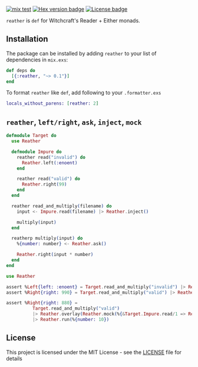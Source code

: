 [![mix test](https://github.com/jechol/reather/workflows/mix%20test/badge.svg)](https://github.com/jechol/reather/actions)
[![Hex version badge](https://img.shields.io/hexpm/v/reather.svg)](https://hex.pm/packages/reather)
[![License badge](https://img.shields.io/hexpm/l/reather.svg)](https://github.com/jechol/reather/blob/master/LICENSE.md)

`reather` is `def` for Witchcraft's Reader + Either monads.

## Installation

The package can be installed by adding `reather` to your list of dependencies
in `mix.exs`:

```elixir
def deps do
  [{:reather, "~> 0.1"}]
end
```

To format `reather` like `def`, add following to your `.formatter.exs`

```elixir
locals_without_parens: [reather: 2]
```

## `reather`, `left/right`, `ask`, `inject`, `mock`

```elixir
defmodule Target do
  use Reather

  defmodule Impure do
    reather read("invalid") do
      Reather.left(:enoent)
    end

    reather read("valid") do
      Reather.right(99)
    end
  end

  reather read_and_multiply(filename) do
    input <- Impure.read(filename) |> Reather.inject()

    multiply(input)
  end

  reatherp multiply(input) do
    %{number: number} <- Reather.ask()

    Reather.right(input * number)
  end
end
```

```elixir
use Reather

assert %Left{left: :enoent} = Target.read_and_multiply("invalid") |> Reather.run()
assert %Right{right: 990} = Target.read_and_multiply("valid") |> Reather.run(%{number: 10})

assert %Right{right: 880} =
          Target.read_and_multiply("valid")
          |> Reather.overlay(Reather.mock(%{&Target.Impure.read/1 => Reather.right(88)}))
          |> Reather.run(%{number: 10})
```

## License

This project is licensed under the MIT License - see the [LICENSE](LICENSE.md) file for details
